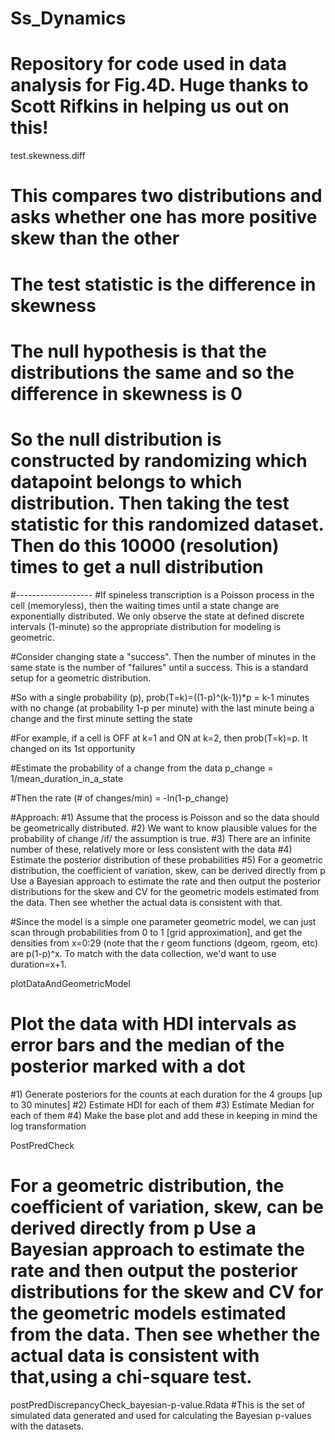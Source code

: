 # Ss_Dynamics
# Repository for code used in data analysis for Fig.4D. Huge thanks to Scott Rifkins in helping us out on this!


test.skewness.diff
# This compares two distributions and asks whether one has more positive skew than the other
# The test statistic is the difference in skewness
# The null hypothesis is that the distributions the same and so the difference in skewness is 0
# So the null distribution is constructed by randomizing which datapoint belongs to which distribution.  Then taking the test statistic for this randomized dataset.  Then do this 10000 (resolution) times to get a null distribution 


#-------------------
#If spineless transcription is a Poisson process in the cell (memoryless), then the waiting times until a state change are exponentially distributed. We only observe the state at defined discrete intervals (1-minute) so the appropriate distribution for modeling is geometric.

#Consider changing state a "success". Then the number of minutes in the same state is the number of "failures" until a success. This is a standard setup for a geometric distribution.

#So with a single probability (p), prob(T=k)=((1-p)^(k-1))*p = k-1 minutes with no change (at probability 1-p per minute) with the last minute being a change and the first minute setting the state

#For example, if a cell is OFF at k=1 and ON at k=2, then prob(T=k)=p. It changed on its 1st opportunity

#Estimate the probability of a change from the data p_change = 1/mean_duration_in_a_state

#Then the rate (# of changes/min) = -ln(1-p_change)

#Approach: 
#1) Assume that the process is Poisson and so the data should be geometrically distributed. 
#2) We want to know plausible values for the probability of change /if/ the assumption is true. 
#3) There are an infinite number of these, relatively more or less consistent with the data 
#4) Estimate the posterior distribution of these probabilities 
#5) For a geometric distribution, the coefficient of variation, skew, can be derived directly from p Use a Bayesian approach to estimate the rate and then output the posterior distributions for the skew and CV for the geometric models estimated from the data. Then see whether the actual data is consistent with that.

#Since the model is a simple one parameter geometric model, we can just scan through probabilities from 0 to 1 [grid approximation], and get the densities from x=0:29 (note that the r geom functions (dgeom, rgeom, etc) are p(1-p)^x. To match with the data collection, we'd want to use duration=x+1.


plotDataAndGeometricModel
# Plot the data with HDI intervals as error bars and the median of the posterior marked with a dot

#1) Generate posteriors for the counts at each duration for the 4 groups [up to 30 minutes]
#2) Estimate HDI for each of them
#3) Estimate Median for each of them
#4) Make the base plot and add these in keeping in mind the log transformation

PostPredCheck
# For a geometric distribution, the coefficient of variation, skew, can be derived directly from p Use a Bayesian approach to estimate the rate and then output the posterior distributions for the skew and CV for the geometric models estimated from the data. Then see whether the actual data is consistent with that,using a chi-square test.

postPredDiscrepancyCheck_bayesian-p-value.Rdata
#This is the set of simulated data generated and used for calculating the Bayesian p-values with the datasets.